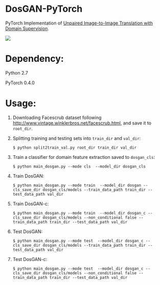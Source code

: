 # DosGAN-PyTorch
PyTorch Implementation of [Unpaired Image-to-Image Translation with Domain Supervision](https://arxiv.org/abs/1902.03782).

<img src="examples/facescrub_intra.png" />


# Dependency:
Python 2.7

PyTorch 0.4.0

# Usage:
1. Downloading Facescrub dataset following http://www.vintage.winklerbros.net/facescrub.html, and save it to `root_dir`.

2. Splitting training and testing sets into `train_dir` and `val_dir`: 

   `$ python split2train_val.py root_dir train_dir val_dir`

3. Train a classifier for domain feature extraction saved to `dosgan_cls`:

   `$ python main_dosgan.py --mode cls  --model_dir dosgan_cls`

4. Train DosGAN:

   `$ python main_dosgan.py --mode train  --model_dir dosgan --cls_save_dir dosgan_cls/models --train_data_path train_dir --test_data_path val_dir`

5. Train DosGAN-c:

   `$ python main_dosgan.py --mode train  --model_dir dosgan_c --cls_save_dir dosgan_cls/models --non_conditional false --train_data_path train_dir --test_data_path val_dir`

6. Test DosGAN:

   `$ python main_dosgan.py --mode test  --model_dir dosgan_c --cls_save_dir dosgan_cls/models --train_data_path train_dir --test_data_path val_dir`
   
7. Test DosGAN-c:

   `$ python main_dosgan.py --mode test  --model_dir dosgan_c --cls_save_dir dosgan_cls/models --non_conditional false --train_data_path train_dir --test_data_path val_dir`
